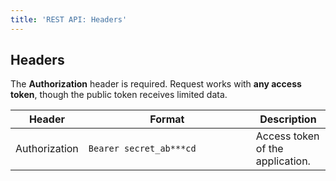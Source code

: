 ```yaml
---
title: 'REST API: Headers'
---
```


## Headers

The **Authorization** header is required. Request works with **any access token**, though the public token receives limited data.

<table><thead><tr><th>Header</th><th width="252">Format</th><th>Description</th></tr></thead><tbody><tr><td>Authorization</td><td><code>Bearer secret_ab***cd</code></td><td>Access token of the application.</td></tr></tbody></table>
